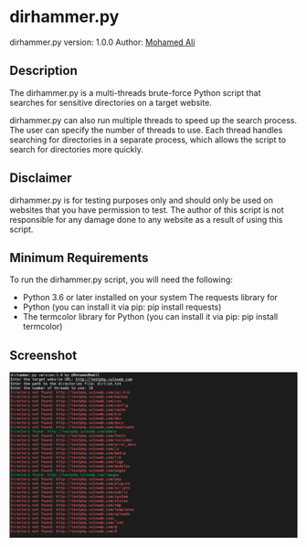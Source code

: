﻿# dirhammer.py

dirhammer.py version: 1.0.0
Author: [Mohamed Ali](https://twitter.com/MohamedNab1)

## Description

The dirhammer.py is a multi-threads brute-force Python script that searches for sensitive directories on a target website.

dirhammer.py can also run multiple threads to speed up the search process. The user can specify the number of threads to use. Each thread handles searching for directories in a separate process, which allows the script to search for directories more quickly.

## Disclaimer

dirhammer.py is for testing purposes only and should only be used on websites that you have permission to test. The author of this script is not responsible for any damage done to any website as a result of using this script.

## Minimum Requirements

To run the dirhammer.py script, you will need the following:

 - Python 3.6 or later installed on your system The requests library for
 - Python (you can install it via pip: pip install requests) 
 - The termcolor library for Python (you can install it via pip: pip install termcolor)

## Screenshot
![screenshot](Screenshot%202023-04-01%20041705.png)

